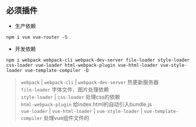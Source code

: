 ## 必须插件
- 生产依赖
```shell
npm i vue vue-router -S
```
- 开发依赖
```shell
npm i webpack webpack-cli webpack-dev-server file-loader style-loader css-loader vue-loader html-webpack-plugin vue-html-loader vue-style-loader vue-template-compiler -D
```
> ```webpack``` | ```webpack-cli``` | ```webpack-dev-server``` 热更新服务器     
> ```file-loader``` 字体文件、图片处理依赖      
> ```style-loader``` |  ```css-loader``` 处理css的依赖      
> ```html-webpack-plugin``` 给index.html的自动引入bundle.js      
> ```vue-loader``` | ```vue-html-loader``` | ```vue-style-loader``` | ```vue-template-compiler``` 处理vue组件文件的
